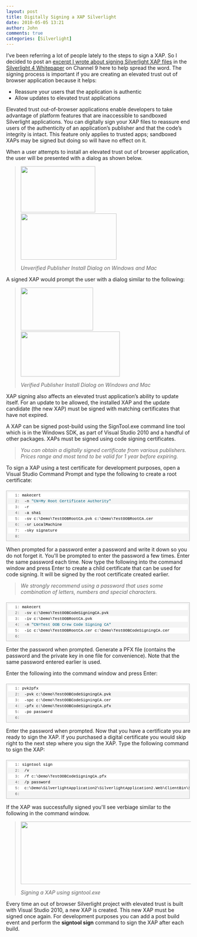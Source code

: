 ```yaml
---
layout: post
title: Digitally Signing a XAP Silverlight
date: 2010-05-05 13:21
author: John
comments: true
categories: [Silverlight]
---
```

<p><a href="http://channel9.msdn.com/#" name="_Toc259103710"></a></p>  <p>I’ve been referring a lot of people lately to the steps to sign a XAP. So I decided to post an <a href="http://channel9.msdn.com/learn/courses/Silverlight4/Overview/Overview/Moving-Beyond-the-Browser--Elevated-Trust-Applications/">excerpt I wrote about signing Silverlight XAP files</a> in the <a href="http://channel9.msdn.com/learn/courses/Silverlight4/Overview/Overview/">Silverlight 4 Whitepaper</a> on Channel 9 here to help spread the word. The signing process is important if you are creating an elevated trust out of browser application because it helps:</p>  <ul>   <li>Reassure your users that the application is authentic</li>    <li>Allow updates to elevated trust applications</li> </ul>  <p>Elevated trust out-of-browser applications enable developers to take advantage of platform features that are inaccessible to sandboxed Silverlight applications. You can digitally sign your XAP files to reassure end users of the authenticity of an application’s publisher and that the code’s integrity is intact. This feature only applies to trusted apps; sandboxed XAPs may be signed but doing so will have no effect on it.</p>  <p>When a user attempts to install an elevated trust out of browser application, the user will be presented with a dialog as shown below.</p>  <blockquote>   <p><img alt="" src="http://ecn.channel9.msdn.com/o9/learn/Silverlight4/Labs/Overview/WhatsNewInSilverlight4.html/html/images/09ce3ffe-3c54-48f4-8f83-8205fdbfb32c.png" width="203" height="126" />&#160; <img alt="" src="http://ecn.channel9.msdn.com/o9/learn/Silverlight4/Labs/Overview/WhatsNewInSilverlight4.html/html/images/dfb76007-ad40-4a8e-8120-6ffc71855e0c.png" width="261" height="126" /></p>    <p><i>Unverified Publisher Install Dialog on Windows and Mac</i></p> </blockquote>  <p>A signed XAP would prompt the user with a dialog similar to the following:</p>  <blockquote>   <p><img alt="" src="http://ecn.channel9.msdn.com/o9/learn/Silverlight4/Labs/Overview/WhatsNewInSilverlight4.html/html/images/581fc73d-2115-4283-9a3d-1539da689375.png" width="197" height="117" />&#160; <img alt="" src="http://ecn.channel9.msdn.com/o9/learn/Silverlight4/Labs/Overview/WhatsNewInSilverlight4.html/html/images/b3933eb1-03cc-46bc-9896-571158473f1c.png" width="270" height="123" /></p>    <p><i>Verified Publisher Install Dialog on Windows and Mac</i></p> </blockquote>  <p>XAP signing also affects an elevated trust application’s ability to update itself. For an update to be allowed, the installed XAP and the update candidate (the new XAP) must be signed with matching certificates that have not expired.</p>  <p>A XAP can be signed post-build using the SignTool.exe command line tool which is in the Windows SDK, as part of Visual Studio 2010 and a handful of other packages. XAPs must be signed using code signing certificates. </p>  <blockquote>   <p><em>You can obtain a digitally signed certificate from various publishers. Prices range and most tend to be valid for 1 year before expiring.</em></p> </blockquote>  <p>To sign a XAP using a test certificate for development purposes, open a Visual Studio Command Prompt and type the following to create a root certificate:</p>  <div style="border-bottom: silver 1px solid; text-align: left; border-left: silver 1px solid; padding-bottom: 4px; line-height: 12pt; background-color: #f4f4f4; margin: 20px 0px 10px; padding-left: 4px; width: 97.5%; padding-right: 4px; font-family: &#39;Courier New&#39;, courier, monospace; direction: ltr; max-height: 200px; font-size: 8pt; overflow: auto; border-top: silver 1px solid; cursor: text; border-right: silver 1px solid; padding-top: 4px" id="codeSnippetWrapper">   <div style="border-bottom-style: none; text-align: left; padding-bottom: 0px; line-height: 12pt; border-right-style: none; background-color: #f4f4f4; padding-left: 0px; width: 100%; padding-right: 0px; font-family: &#39;Courier New&#39;, courier, monospace; direction: ltr; border-top-style: none; color: black; font-size: 8pt; border-left-style: none; overflow: visible; padding-top: 0px" id="codeSnippet">     <pre style="border-bottom-style: none; text-align: left; padding-bottom: 0px; line-height: 12pt; border-right-style: none; background-color: white; margin: 0em; padding-left: 0px; width: 100%; padding-right: 0px; font-family: &#39;Courier New&#39;, courier, monospace; direction: ltr; border-top-style: none; color: black; font-size: 8pt; border-left-style: none; overflow: visible; padding-top: 0px"><span style="color: #606060" id="lnum1">   1:</span> makecert </pre>
<!--CRLF-->
<pre style="border-bottom-style: none; text-align: left; padding-bottom: 0px; line-height: 12pt; border-right-style: none; background-color: #f4f4f4; margin: 0em; padding-left: 0px; width: 100%; padding-right: 0px; font-family: &#39;Courier New&#39;, courier, monospace; direction: ltr; border-top-style: none; color: black; font-size: 8pt; border-left-style: none; overflow: visible; padding-top: 0px"><span style="color: #606060" id="lnum2">   2:</span>  -n <span style="color: #006080">&quot;CN=My Root Certificate Authority&quot;</span> </pre>
<!--CRLF-->
<pre style="border-bottom-style: none; text-align: left; padding-bottom: 0px; line-height: 12pt; border-right-style: none; background-color: white; margin: 0em; padding-left: 0px; width: 100%; padding-right: 0px; font-family: &#39;Courier New&#39;, courier, monospace; direction: ltr; border-top-style: none; color: black; font-size: 8pt; border-left-style: none; overflow: visible; padding-top: 0px"><span style="color: #606060" id="lnum3">   3:</span>  -r </pre>
<!--CRLF-->
<pre style="border-bottom-style: none; text-align: left; padding-bottom: 0px; line-height: 12pt; border-right-style: none; background-color: #f4f4f4; margin: 0em; padding-left: 0px; width: 100%; padding-right: 0px; font-family: &#39;Courier New&#39;, courier, monospace; direction: ltr; border-top-style: none; color: black; font-size: 8pt; border-left-style: none; overflow: visible; padding-top: 0px"><span style="color: #606060" id="lnum4">   4:</span>  -a sha1 </pre>
<!--CRLF-->
<pre style="border-bottom-style: none; text-align: left; padding-bottom: 0px; line-height: 12pt; border-right-style: none; background-color: white; margin: 0em; padding-left: 0px; width: 100%; padding-right: 0px; font-family: &#39;Courier New&#39;, courier, monospace; direction: ltr; border-top-style: none; color: black; font-size: 8pt; border-left-style: none; overflow: visible; padding-top: 0px"><span style="color: #606060" id="lnum5">   5:</span>  -sv c:\Demo\TestOOBRootCA.pvk c:\Demo\TestOOBRootCA.cer </pre>
<!--CRLF-->
<pre style="border-bottom-style: none; text-align: left; padding-bottom: 0px; line-height: 12pt; border-right-style: none; background-color: #f4f4f4; margin: 0em; padding-left: 0px; width: 100%; padding-right: 0px; font-family: &#39;Courier New&#39;, courier, monospace; direction: ltr; border-top-style: none; color: black; font-size: 8pt; border-left-style: none; overflow: visible; padding-top: 0px"><span style="color: #606060" id="lnum6">   6:</span>  -sr LocalMachine </pre>
<!--CRLF-->
<pre style="border-bottom-style: none; text-align: left; padding-bottom: 0px; line-height: 12pt; border-right-style: none; background-color: white; margin: 0em; padding-left: 0px; width: 100%; padding-right: 0px; font-family: &#39;Courier New&#39;, courier, monospace; direction: ltr; border-top-style: none; color: black; font-size: 8pt; border-left-style: none; overflow: visible; padding-top: 0px"><span style="color: #606060" id="lnum7">   7:</span>  -sky signature</pre>
<!--CRLF-->
<pre style="border-bottom-style: none; text-align: left; padding-bottom: 0px; line-height: 12pt; border-right-style: none; background-color: #f4f4f4; margin: 0em; padding-left: 0px; width: 100%; padding-right: 0px; font-family: &#39;Courier New&#39;, courier, monospace; direction: ltr; border-top-style: none; color: black; font-size: 8pt; border-left-style: none; overflow: visible; padding-top: 0px"><span style="color: #606060" id="lnum8">   8:</span>&#160; </pre>
<!--CRLF--></div>
</div>
<p>When prompted for a password enter a password and write it down so you do not forget it. You'll be prompted to enter the password a few times. Enter the same password each time. Now type the following into the command window and press Enter to create a child certificate that can be used for code signing. It will be signed by the root certificate created earlier.</p>
<blockquote>
<p><em>We strongly recommend using a password that uses some combination of letters, numbers and special characters.</em></p>
</blockquote>
<div style="border-bottom: silver 1px solid; text-align: left; border-left: silver 1px solid; padding-bottom: 4px; line-height: 12pt; background-color: #f4f4f4; margin: 20px 0px 10px; padding-left: 4px; width: 97.5%; padding-right: 4px; font-family: &#39;Courier New&#39;, courier, monospace; direction: ltr; max-height: 200px; font-size: 8pt; overflow: auto; border-top: silver 1px solid; cursor: text; border-right: silver 1px solid; padding-top: 4px" id="codeSnippetWrapper">
<div style="border-bottom-style: none; text-align: left; padding-bottom: 0px; line-height: 12pt; border-right-style: none; background-color: #f4f4f4; padding-left: 0px; width: 100%; padding-right: 0px; font-family: &#39;Courier New&#39;, courier, monospace; direction: ltr; border-top-style: none; color: black; font-size: 8pt; border-left-style: none; overflow: visible; padding-top: 0px" id="codeSnippet">
<pre style="border-bottom-style: none; text-align: left; padding-bottom: 0px; line-height: 12pt; border-right-style: none; background-color: white; margin: 0em; padding-left: 0px; width: 100%; padding-right: 0px; font-family: &#39;Courier New&#39;, courier, monospace; direction: ltr; border-top-style: none; color: black; font-size: 8pt; border-left-style: none; overflow: visible; padding-top: 0px"><span style="color: #606060" id="lnum1">   1:</span> makecert </pre>
<!--CRLF-->
<pre style="border-bottom-style: none; text-align: left; padding-bottom: 0px; line-height: 12pt; border-right-style: none; background-color: #f4f4f4; margin: 0em; padding-left: 0px; width: 100%; padding-right: 0px; font-family: &#39;Courier New&#39;, courier, monospace; direction: ltr; border-top-style: none; color: black; font-size: 8pt; border-left-style: none; overflow: visible; padding-top: 0px"><span style="color: #606060" id="lnum2">   2:</span>  -sv c:\Demo\TestOOBCodeSigningCA.pvk </pre>
<!--CRLF-->
<pre style="border-bottom-style: none; text-align: left; padding-bottom: 0px; line-height: 12pt; border-right-style: none; background-color: white; margin: 0em; padding-left: 0px; width: 100%; padding-right: 0px; font-family: &#39;Courier New&#39;, courier, monospace; direction: ltr; border-top-style: none; color: black; font-size: 8pt; border-left-style: none; overflow: visible; padding-top: 0px"><span style="color: #606060" id="lnum3">   3:</span>  -iv c:\Demo\TestOOBRootCA.pvk </pre>
<!--CRLF-->
<pre style="border-bottom-style: none; text-align: left; padding-bottom: 0px; line-height: 12pt; border-right-style: none; background-color: #f4f4f4; margin: 0em; padding-left: 0px; width: 100%; padding-right: 0px; font-family: &#39;Courier New&#39;, courier, monospace; direction: ltr; border-top-style: none; color: black; font-size: 8pt; border-left-style: none; overflow: visible; padding-top: 0px"><span style="color: #606060" id="lnum4">   4:</span>  -n <span style="color: #006080">&quot;CN=Test OOB Crew Code Signing CA&quot;</span> </pre>
<!--CRLF-->
<pre style="border-bottom-style: none; text-align: left; padding-bottom: 0px; line-height: 12pt; border-right-style: none; background-color: white; margin: 0em; padding-left: 0px; width: 100%; padding-right: 0px; font-family: &#39;Courier New&#39;, courier, monospace; direction: ltr; border-top-style: none; color: black; font-size: 8pt; border-left-style: none; overflow: visible; padding-top: 0px"><span style="color: #606060" id="lnum5">   5:</span>  -ic c:\Demo\TestOOBRootCA.cer c:\Demo\TestOOBCodeSigningCA.cer</pre>
<!--CRLF-->
<pre style="border-bottom-style: none; text-align: left; padding-bottom: 0px; line-height: 12pt; border-right-style: none; background-color: #f4f4f4; margin: 0em; padding-left: 0px; width: 100%; padding-right: 0px; font-family: &#39;Courier New&#39;, courier, monospace; direction: ltr; border-top-style: none; color: black; font-size: 8pt; border-left-style: none; overflow: visible; padding-top: 0px"><span style="color: #606060" id="lnum6">   6:</span>&#160; </pre>
<!--CRLF--></div>
</div>
<p>Enter the password when prompted. Generate a PFX file (contains the password and the private key in one file for convenience). Note that the same password entered earlier is used. </p>
<p>Enter the following into the command window and press Enter:</p>
<div style="border-bottom: silver 1px solid; text-align: left; border-left: silver 1px solid; padding-bottom: 4px; line-height: 12pt; background-color: #f4f4f4; margin: 20px 0px 10px; padding-left: 4px; width: 97.5%; padding-right: 4px; font-family: &#39;Courier New&#39;, courier, monospace; direction: ltr; max-height: 200px; font-size: 8pt; overflow: auto; border-top: silver 1px solid; cursor: text; border-right: silver 1px solid; padding-top: 4px" id="codeSnippetWrapper">
<div style="border-bottom-style: none; text-align: left; padding-bottom: 0px; line-height: 12pt; border-right-style: none; background-color: #f4f4f4; padding-left: 0px; width: 100%; padding-right: 0px; font-family: &#39;Courier New&#39;, courier, monospace; direction: ltr; border-top-style: none; color: black; font-size: 8pt; border-left-style: none; overflow: visible; padding-top: 0px" id="codeSnippet">
<pre style="border-bottom-style: none; text-align: left; padding-bottom: 0px; line-height: 12pt; border-right-style: none; background-color: white; margin: 0em; padding-left: 0px; width: 100%; padding-right: 0px; font-family: &#39;Courier New&#39;, courier, monospace; direction: ltr; border-top-style: none; color: black; font-size: 8pt; border-left-style: none; overflow: visible; padding-top: 0px"><span style="color: #606060" id="lnum1">   1:</span> pvk2pfx </pre>
<!--CRLF-->
<pre style="border-bottom-style: none; text-align: left; padding-bottom: 0px; line-height: 12pt; border-right-style: none; background-color: #f4f4f4; margin: 0em; padding-left: 0px; width: 100%; padding-right: 0px; font-family: &#39;Courier New&#39;, courier, monospace; direction: ltr; border-top-style: none; color: black; font-size: 8pt; border-left-style: none; overflow: visible; padding-top: 0px"><span style="color: #606060" id="lnum2">   2:</span>  -pvk c:\Demo\TestOOBCodeSigningCA.pvk </pre>
<!--CRLF-->
<pre style="border-bottom-style: none; text-align: left; padding-bottom: 0px; line-height: 12pt; border-right-style: none; background-color: white; margin: 0em; padding-left: 0px; width: 100%; padding-right: 0px; font-family: &#39;Courier New&#39;, courier, monospace; direction: ltr; border-top-style: none; color: black; font-size: 8pt; border-left-style: none; overflow: visible; padding-top: 0px"><span style="color: #606060" id="lnum3">   3:</span>  -spc c:\Demo\TestOOBCodeSigningCA.cer </pre>
<!--CRLF-->
<pre style="border-bottom-style: none; text-align: left; padding-bottom: 0px; line-height: 12pt; border-right-style: none; background-color: #f4f4f4; margin: 0em; padding-left: 0px; width: 100%; padding-right: 0px; font-family: &#39;Courier New&#39;, courier, monospace; direction: ltr; border-top-style: none; color: black; font-size: 8pt; border-left-style: none; overflow: visible; padding-top: 0px"><span style="color: #606060" id="lnum4">   4:</span>  -pfx c:\Demo\TestOOBCodeSigningCA.pfx </pre>
<!--CRLF-->
<pre style="border-bottom-style: none; text-align: left; padding-bottom: 0px; line-height: 12pt; border-right-style: none; background-color: white; margin: 0em; padding-left: 0px; width: 100%; padding-right: 0px; font-family: &#39;Courier New&#39;, courier, monospace; direction: ltr; border-top-style: none; color: black; font-size: 8pt; border-left-style: none; overflow: visible; padding-top: 0px"><span style="color: #606060" id="lnum5">   5:</span>  -po password</pre>
<!--CRLF-->
<pre style="border-bottom-style: none; text-align: left; padding-bottom: 0px; line-height: 12pt; border-right-style: none; background-color: #f4f4f4; margin: 0em; padding-left: 0px; width: 100%; padding-right: 0px; font-family: &#39;Courier New&#39;, courier, monospace; direction: ltr; border-top-style: none; color: black; font-size: 8pt; border-left-style: none; overflow: visible; padding-top: 0px"><span style="color: #606060" id="lnum6">   6:</span>&#160; </pre>
<!--CRLF--></div>
</div>
<p>Enter the password when prompted. Now that you have a certificate you are ready to sign the XAP. If you purchased a digital certificate you would skip right to the next step where you sign the XAP. Type the following command to sign the XAP:</p>
<div style="border-bottom: silver 1px solid; text-align: left; border-left: silver 1px solid; padding-bottom: 4px; line-height: 12pt; background-color: #f4f4f4; margin: 20px 0px 10px; padding-left: 4px; width: 97.5%; padding-right: 4px; font-family: &#39;Courier New&#39;, courier, monospace; direction: ltr; max-height: 200px; font-size: 8pt; overflow: auto; border-top: silver 1px solid; cursor: text; border-right: silver 1px solid; padding-top: 4px" id="codeSnippetWrapper">
<div style="border-bottom-style: none; text-align: left; padding-bottom: 0px; line-height: 12pt; border-right-style: none; background-color: #f4f4f4; padding-left: 0px; width: 100%; padding-right: 0px; font-family: &#39;Courier New&#39;, courier, monospace; direction: ltr; border-top-style: none; color: black; font-size: 8pt; border-left-style: none; overflow: visible; padding-top: 0px" id="codeSnippet">
<pre style="border-bottom-style: none; text-align: left; padding-bottom: 0px; line-height: 12pt; border-right-style: none; background-color: white; margin: 0em; padding-left: 0px; width: 100%; padding-right: 0px; font-family: &#39;Courier New&#39;, courier, monospace; direction: ltr; border-top-style: none; color: black; font-size: 8pt; border-left-style: none; overflow: visible; padding-top: 0px"><span style="color: #606060" id="lnum1">   1:</span> signtool sign </pre>
<!--CRLF-->
<pre style="border-bottom-style: none; text-align: left; padding-bottom: 0px; line-height: 12pt; border-right-style: none; background-color: #f4f4f4; margin: 0em; padding-left: 0px; width: 100%; padding-right: 0px; font-family: &#39;Courier New&#39;, courier, monospace; direction: ltr; border-top-style: none; color: black; font-size: 8pt; border-left-style: none; overflow: visible; padding-top: 0px"><span style="color: #606060" id="lnum2">   2:</span>  /v </pre>
<!--CRLF-->
<pre style="border-bottom-style: none; text-align: left; padding-bottom: 0px; line-height: 12pt; border-right-style: none; background-color: white; margin: 0em; padding-left: 0px; width: 100%; padding-right: 0px; font-family: &#39;Courier New&#39;, courier, monospace; direction: ltr; border-top-style: none; color: black; font-size: 8pt; border-left-style: none; overflow: visible; padding-top: 0px"><span style="color: #606060" id="lnum3">   3:</span>  /f c:\Demo\TestOOBCodeSigningCA.pfx </pre>
<!--CRLF-->
<pre style="border-bottom-style: none; text-align: left; padding-bottom: 0px; line-height: 12pt; border-right-style: none; background-color: #f4f4f4; margin: 0em; padding-left: 0px; width: 100%; padding-right: 0px; font-family: &#39;Courier New&#39;, courier, monospace; direction: ltr; border-top-style: none; color: black; font-size: 8pt; border-left-style: none; overflow: visible; padding-top: 0px"><span style="color: #606060" id="lnum4">   4:</span>  /p password </pre>
<!--CRLF-->
<pre style="border-bottom-style: none; text-align: left; padding-bottom: 0px; line-height: 12pt; border-right-style: none; background-color: white; margin: 0em; padding-left: 0px; width: 100%; padding-right: 0px; font-family: &#39;Courier New&#39;, courier, monospace; direction: ltr; border-top-style: none; color: black; font-size: 8pt; border-left-style: none; overflow: visible; padding-top: 0px"><span style="color: #606060" id="lnum5">   5:</span>  c:\Demo\SilverlightApplication2\SilverlightApplication2.Web\ClientBin\SilverlightApplication2.xap</pre>
<!--CRLF-->
<pre style="border-bottom-style: none; text-align: left; padding-bottom: 0px; line-height: 12pt; border-right-style: none; background-color: #f4f4f4; margin: 0em; padding-left: 0px; width: 100%; padding-right: 0px; font-family: &#39;Courier New&#39;, courier, monospace; direction: ltr; border-top-style: none; color: black; font-size: 8pt; border-left-style: none; overflow: visible; padding-top: 0px"><span style="color: #606060" id="lnum6">   6:</span>&#160; </pre>
<!--CRLF--></div>
</div>
<p>If the XAP was successfully signed you'll see verbiage similar to the following in the command window.</p>
<blockquote>
<p><img alt="" src="http://ecn.channel9.msdn.com/o9/learn/Silverlight4/Labs/Overview/WhatsNewInSilverlight4.html/html/images/b27069c9-cf73-4395-b239-d050faee141e.png" width="533" height="171" /></p>
<p><i>Signing a XAP using signtool.exe</i></p>
</blockquote>
<p>Every time an out of browser Silverlight project with elevated trust is built with Visual Studio 2010, a new XAP is created. This new XAP must be signed once again. For development purposes you can add a post build event and perform the <b>signtool sign</b> command to sign the XAP after each build.</p>

